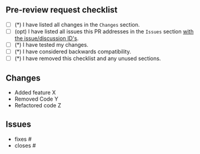 ## Pre-review request checklist

- [ ] (\*) I have listed all changes in the `Changes` section.
- [ ] (opt) I have listed all issues this PR addresses in the `Issues` section [with the issue/discussion ID's](https://docs.github.com/en/issues/tracking-your-work-with-issues/using-issues/linking-a-pull-request-to-an-issue).
- [ ] (\*) I have tested my changes.
- [ ] (\*) I have considered backwards compatibility.
- [ ] (\*) I have removed this checklist and any unused sections.

## Changes

- Added feature X
- Removed Code Y
- Refactored code Z

## Issues

- fixes #
- closes #
